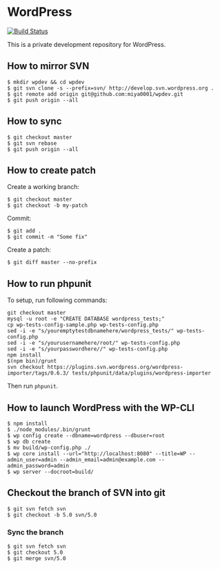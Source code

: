 # WordPress

[![Build Status](https://travis-ci.org/cjk4wp/wordpress.svg?branch=master)](https://travis-ci.org/cjk4wp/wordpress)

This is a private development repository for WordPress.

## How to mirror SVN

```
$ mkdir wpdev && cd wpdev
$ git svn clone -s --prefix=svn/ http://develop.svn.wordpress.org .
$ git remote add origin git@github.com:miya0001/wpdev.git
$ git push origin --all
```

## How to sync

```
$ git checkout master
$ git svn rebase
$ git push origin --all
```

## How to create patch

Create a working branch:

```
$ git checkout master
$ git checkout -b my-patch
```

Commit:

```
$ git add .
$ git commit -m "Some fix"
```

Create a patch:

```
$ git diff master --no-prefix
```

## How to run phpunit

To setup, run following commands:

```
git checkout master
mysql -u root -e "CREATE DATABASE wordpress_tests;"
cp wp-tests-config-sample.php wp-tests-config.php
sed -i -e "s/youremptytestdbnamehere/wordpress_tests/" wp-tests-config.php
sed -i -e "s/yourusernamehere/root/" wp-tests-config.php
sed -i -e "s/yourpasswordhere//" wp-tests-config.php
npm install
$(npm bin)/grunt
svn checkout https://plugins.svn.wordpress.org/wordpress-importer/tags/0.6.3/ tests/phpunit/data/plugins/wordpress-importer
```

Then run `phpunit`.

## How to launch WordPress with the WP-CLI

```
$ npm install
$ ./node_modules/.bin/grunt
$ wp config create --dbname=wordpress --dbuser=root
$ wp db create
$ mv build/wp-config.php ./
$ wp core install --url="http://localhost:8080" --title=WP --admin_user=admin --admin_email=admin@example.com --admin_password=admin
$ wp server --docroot=build/
```

## Checkout the branch of SVN into git

```
$ git svn fetch svn
$ git checkout -b 5.0 svn/5.0
```

### Sync the branch

```
$ git svn fetch svn
$ git checkout 5.0
$ git merge svn/5.0
```